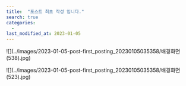 ```yaml
---
title:  "포스트 최초 작성 입니다."
search: true
categories: 
  - 
last_modified_at: 2023-01-05
---
```


![](../images/2023-01-05-post-first_posting_20230105035358/배경화면 (538).jpg)

![](../images/2023-01-05-post-first_posting_20230105035358/배경화면 (523).jpg)
